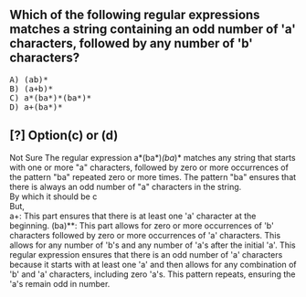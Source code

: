 ## Which of the following regular expressions matches a string containing an odd number of 'a' characters, followed by any number of 'b' characters?
<pre>
A) (ab)*
B) (a+b)*
C) a*(ba*)*(ba*)*
D) a+(ba*)*
</pre>
## [?] Option(c) or (d)

Not Sure
The regular expression a*(ba*)*(ba*)* matches any string that starts with one or more "a" characters, followed by zero or more occurrences of the pattern "ba" repeated zero or more times. The pattern "ba" ensures that there is always an odd number of "a" characters in the string.<br>
By which it should be c<br>
But,<br>
a+: This part ensures that there is at least one 'a' character at the beginning.
(ba)**: This part allows for zero or more occurrences of 'b' characters followed by zero or more occurrences of 'a' characters. This allows for any number of 'b's and any number of 'a's after the initial 'a'.
This regular expression ensures that there is an odd number of 'a' characters because it starts with at least one 'a' and then allows for any combination of 'b' and 'a' characters, including zero 'a's. This pattern repeats, ensuring the 'a's remain odd in number.
